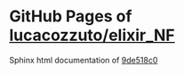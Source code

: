 GitHub Pages of [lucacozzuto/elixir_NF](https://github.com/lucacozzuto/elixir_NF.git)
===
Sphinx html documentation of [9de518c0](https://github.com/lucacozzuto/elixir_NF/tree/9de518c06bfbb485d53979f7c8bf2a1a21f602ac)

